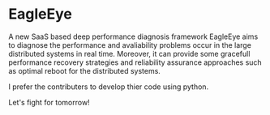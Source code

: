 # EagleEye
A new SaaS based deep performance diagnosis framework
EagleEye aims to diagnose the performance and avaliability problems occur in the large distributed systems in real time.  Moreover, it can provide some gracefull performance recovery strategies and reliability assurance approaches such as optimal reboot for the distributed systems.  

I prefer the contributers to  develop thier code using python.

Let's fight for tomorrow!


